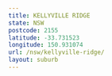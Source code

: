 ```yaml
---
title: KELLYVILLE RIDGE
state: NSW
postcode: 2155
latitude: -33.731523
longitude: 150.931074
url: /nsw/kellyville-ridge/
layout: suburb
---
```

